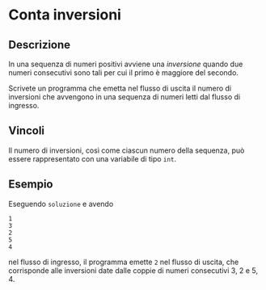 Conta inversioni
================

Descrizione
-----------

In una sequenza di numeri positivi avviene una *inversione* quando due numeri
consecutivi sono tali per cui il primo è maggiore del secondo.

Scrivete un programma che emetta nel flusso di uscita il numero di inversioni che
avvengono in una sequenza di numeri letti dal flusso di ingresso.


Vincoli
-------

Il numero di inversioni, così come ciascun numero della sequenza, può essere
rappresentato con una variabile di tipo `int`.


Esempio
-------

Eseguendo `soluzione` e avendo

    1
    3
    2
    5
    4

nel flusso di ingresso, il programma emette `2` nel flusso di uscita, che
corrisponde alle inversioni date dalle coppie di numeri consecutivi 3, 2 e 5, 4.
